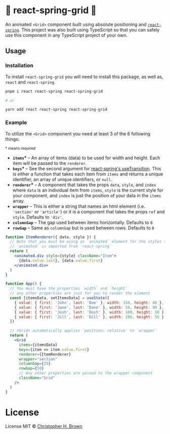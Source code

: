 # 🎉 react-spring-grid 🎉

An animated `<Grid>` component built using absolute positioning and [`react-spring`](https://npm.im/react-spring). This project was also built using TypeScript so that you can safely use this component in any TypeScript project of your own.

## Usage

### Installation

To install `react-spring-grid` you will need to install this package, as well as, `react` and `react-spring`.

```bash
pnpm i react react-spring react-spring-grid

# or

yarn add react react-spring react-spring-grid
```

### Example

To utilize the `<Grid>` component you need at least 3 of the 6 following things:

<small>\* means required</small>

- **`items`\*** – An array of items (data) to be used for width and height. Each item will be passed to the `renderer`.
- **`keys`\*** – See the second argument for [react-spring's useTransition](https://www.react-spring.io/docs/hooks/use-transition). This is either a function that takes each item from `items` and returns a unique identifier, an array of unique identifiers, or `null`.
- **`renderer`\*** – A component that takes the props `data`, `style`, and `index` where `data` is an individual item from `items`, `style` is the current style for your component, and `index` is just the position of your data in the `items` array.
- **`wrapper`** – This is either a string that names an html element (i.e. `'section'` or `'article'`) or it is a component that takes the props `ref` and `style`. Defaults to `'div'`.
- **`columnGap`** – The gap used between items horizontally. Defaults to `0`
- **`rowGap`** – Same as `columnGap` but is used between rows. Defaults to `0`

```jsx
function ItemRenderer({ data, style }) {
  // Note that you must be using an `animated` element for the styles to take effect.
  // `animated` is imported from `react-spring`
  return (
    <animated.div style={style} className="Item">
      {data.value.last}, {data.value.first}
    </animated.div>
  )
}

function App() {
  // You must have the properties `width` and `height`
  // any other properties are just for you to render the element
  const [itemsData, setItemsData] = useState([
    { value: { first: 'John', last: 'Doe' }, width: 150, height: 40 },
    { value: { first: 'Jane', last: 'Dane' }, width: 50, height: 90 },
    { value: { first: 'Josh', last: 'Dosh' }, width: 100, height: 50 },
    { value: { first: 'Jill', last: 'Dill' }, width: 280, height: 55 }
  ])

  // <Grid> automatically applies `position: relative` to `wrapper`
  return (
    <Grid
      items={itemsData}
      keys={item => item.value.first}
      renderer={ItemRenderer}
      wrapper="section"
      columnGap={25}
      rowGap={50}
      // Any other properties are passed to the wrapper component
      className="Grid"
    />
  )
}
```

# License

License MIT © [Christopher H. Brown](https://github.com/ChrisBrownie55)
